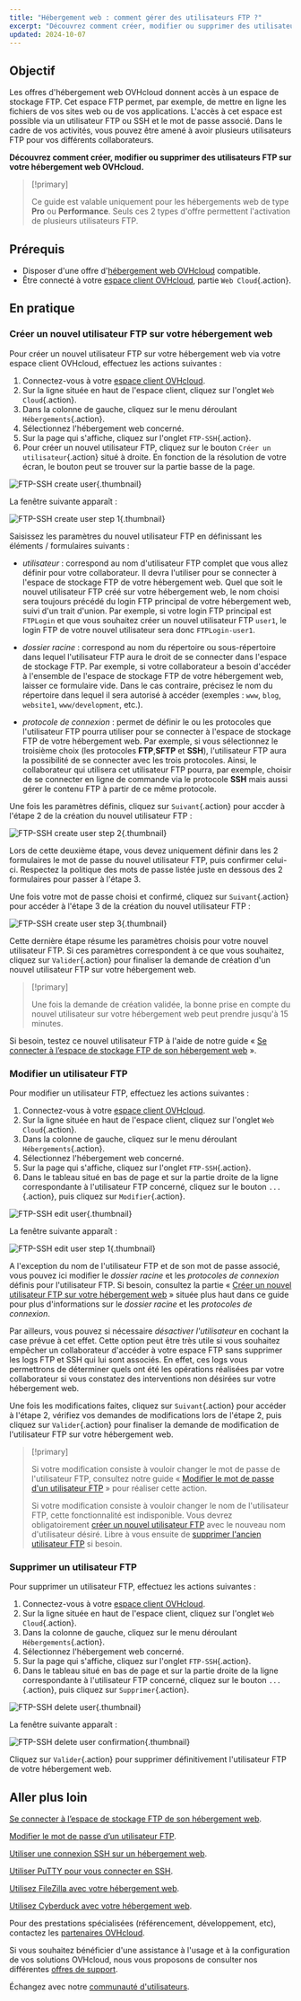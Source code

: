 ```yaml
---
title: "Hébergement web : comment gérer des utilisateurs FTP ?"
excerpt: "Découvrez comment créer, modifier ou supprimer des utilisateurs FTP sur votre hébergement web OVHcloud"
updated: 2024-10-07
---
```


## Objectif

Les offres d'hébergement web OVHcloud donnent accès à un espace de stockage FTP. Cet espace FTP permet, par exemple, de mettre en ligne les fichiers de vos sites web ou de vos applications. L'accès à cet espace est possible via un utilisateur FTP ou SSH et le mot de passe associé. Dans le cadre de vos activités, vous pouvez être amené à avoir plusieurs utilisateurs FTP pour vos différents collaborateurs.

**Découvrez comment créer, modifier ou supprimer des utilisateurs FTP sur votre hébergement web OVHcloud.**

> [!primary]
>
> Ce guide est valable uniquement pour les hébergements web de type **Pro** ou **Performance**. Seuls ces 2 types d'offre permettent l'activation de plusieurs utilisateurs FTP.

## Prérequis

- Disposer d'une offre d'[hébergement web OVHcloud](/links/web/hosting) compatible.
- Être connecté à votre [espace client OVHcloud](/links/manager), partie `Web Cloud`{.action}.

## En pratique

### Créer un nouvel utilisateur FTP sur votre hébergement web <a name="create-ftp-user"></a>

Pour créer un nouvel utilisateur FTP sur votre hébergement web via votre espace client OVHcloud, effectuez les actions suivantes : 

1. Connectez-vous à votre [espace client OVHcloud](/links/manager).
2. Sur la ligne située en haut de l'espace client, cliquez sur l'onglet `Web Cloud`{.action}.
3. Dans la colonne de gauche, cliquez sur le menu déroulant `Hébergements`{.action}.
4. Sélectionnez l'hébergement web concerné.
5. Sur la page qui s'affiche, cliquez sur l'onglet `FTP-SSH`{.action}.
6. Pour créer un nouvel utilisateur FTP, cliquez sur le bouton `Créer un utilisateur`{.action} situé à droite. En fonction de la résolution de votre écran, le bouton peut se trouver sur la partie basse de la page.

![FTP-SSH create user](/pages/assets/screens/control_panel/product-selection/web-cloud/web-hosting/ftp-ssh/create-user.png){.thumbnail}

La fenêtre suivante apparaît :

![FTP-SSH create user step 1](/pages/assets/screens/control_panel/product-selection/web-cloud/web-hosting/ftp-ssh/create-user-step-1.png){.thumbnail}

Saisissez les paramètres du nouvel utilisateur FTP en définissant les éléments / formulaires suivants :

- *utilisateur* : correspond au nom d'utilisateur FTP complet que vous allez définir pour votre collaborateur. Il devra l'utiliser pour se connecter à l'espace de stockage FTP de votre hébergement web. Quel que soit le nouvel utilisateur FTP créé sur votre hébergement web, le nom choisi sera toujours précédé du login FTP principal de votre hébergement web, suivi d'un trait d'union. 
Par exemple, si votre login FTP principal est `FTPLogin` et que vous souhaitez créer un nouvel utilisateur FTP `user1`, le login FTP de votre nouvel utilisateur sera donc `FTPLogin-user1`.

- *dossier racine* : correspond au nom du répertoire ou sous-répertoire dans lequel l'utilisateur FTP aura le droit de se connecter dans l'espace de stockage FTP. 
Par exemple, si votre collaborateur a besoin d'accéder à l'ensemble de l'espace de stockage FTP de votre hébergement web, laisser ce formulaire vide. Dans le cas contraire, précisez le nom du répertoire dans lequel il sera autorisé à accéder (exemples : `www`, `blog`, `website1`, `www/development`, etc.).

- *protocole de connexion* : permet de définir le ou les protocoles que l'utilisateur FTP pourra utiliser pour se connecter à l'espace de stockage FTP de votre hébergement web.
Par exemple, si vous sélectionnez le troisième choix (les protocoles **FTP**,**SFTP** et **SSH**), l'utilisateur FTP aura la possibilité de se connecter avec les trois protocoles. Ainsi, le collaborateur qui utilisera cet utilisateur FTP pourra, par exemple, choisir de se connecter en ligne de commande via le protocole **SSH** mais aussi gérer le contenu FTP à partir de ce même protocole.

Une fois les paramètres définis, cliquez sur `Suivant`{.action} pour accder à l'étape 2 de la création du nouvel utilisateur FTP :

![FTP-SSH create user step 2](/pages/assets/screens/control_panel/product-selection/web-cloud/web-hosting/ftp-ssh/create-user-step-2.png){.thumbnail}

Lors de cette deuxième étape, vous devez uniquement définir dans les 2 formulaires le mot de passe du nouvel utilisateur FTP, puis confirmer celui-ci. Respectez la politique des mots de passe listée juste en dessous des 2 formulaires pour passer à l'étape 3.

Une fois votre mot de passe choisi et confirmé, cliquez sur `Suivant`{.action} pour accéder à l'étape 3 de la création du nouvel utilisateur FTP :

![FTP-SSH create user step 3](/pages/assets/screens/control_panel/product-selection/web-cloud/web-hosting/ftp-ssh/create-user-step-3.png){.thumbnail}

Cette dernière étape résume les paramètres choisis pour votre nouvel utilisateur FTP. Si ces paramètres correspondent à ce que vous souhaitez, cliquez sur `Valider`{.action} pour finaliser la demande de création d'un nouvel utilisateur FTP sur votre hébergement web.

> [!primary]
>
> Une fois la demande de création validée, la bonne prise en compte du nouvel utilisateur sur votre hébergement web peut prendre jusqu'à 15 minutes.

Si besoin, testez ce nouvel utilisateur FTP à l'aide de notre guide « [Se connecter à l’espace de stockage FTP de son hébergement web](/pages/web_cloud/web_hosting/ftp_connection) ».

### Modifier un utilisateur FTP

Pour modifier un utilisateur FTP, effectuez les actions suivantes :

1. Connectez-vous à votre [espace client OVHcloud](/links/manager).
2. Sur la ligne située en haut de l'espace client, cliquez sur l'onglet `Web Cloud`{.action}.
3. Dans la colonne de gauche, cliquez sur le menu déroulant `Hébergements`{.action}.
4. Sélectionnez l'hébergement web concerné.
5. Sur la page qui s'affiche, cliquez sur l'onglet `FTP-SSH`{.action}.
6. Dans le tableau situé en bas de page et sur la partie droite de la ligne correspondante à l'utilisateur FTP concerné, cliquez sur le bouton `...`{.action}, puis cliquez sur `Modifier`{.action}.

![FTP-SSH edit user](/pages/assets/screens/control_panel/product-selection/web-cloud/web-hosting/ftp-ssh/edit-user1.png){.thumbnail}

La fenêtre suivante apparaît :

![FTP-SSH edit user step 1](/pages/assets/screens/control_panel/product-selection/web-cloud/web-hosting/ftp-ssh/modify-a-user-step1.png){.thumbnail}

A l'exception du nom de l'utilisateur FTP et de son mot de passe associé, vous pouvez ici modifier le *dossier racine* et les *protocoles de connexion* définis pour l'utilisateur FTP. Si besoin, consultez la partie « [Créer un nouvel utilisateur FTP sur votre hébergement web](#create-ftp-user) » située plus haut dans ce guide pour plus d'informations sur le *dossier racine* et les *protocoles de connexion*.

Par ailleurs, vous pouvez si nécessaire *désactiver l'utilisateur* en cochant la case prévue à cet effet. Cette option peut être très utile si vous souhaitez empêcher un collaborateur d'accéder à votre espace FTP sans supprimer les logs FTP et SSH qui lui sont associés. En effet, ces logs vous permettrons de déterminer quels ont été les opérations réalisées par votre collaborateur si vous constatez des interventions non désirées sur votre hébergement web.

Une fois les modifications faites, cliquez sur `Suivant`{.action} pour accéder à l'étape 2, vérifiez vos demandes de modifications lors de l'étape 2, puis cliquez sur `Valider`{.action} pour finaliser la demande de modification de l'utilisateur FTP sur votre hébergement web.

> [!primary]
>
> Si votre modification consiste à vouloir changer le mot de passe de l'utilisateur FTP, consultez notre guide « [Modifier le mot de passe d'un utilisateur FTP](/pages/web_cloud/web_hosting/ftp_change_password) » pour réaliser cette action.
>
> Si votre modification consiste à vouloir changer le nom de l'utilisateur FTP, cette fonctionnalité est indisponible. Vous devrez obligatoirement [créer un nouvel utilisateur FTP](#create-ftp-user) avec le nouveau nom d'utilisateur désiré. Libre à vous ensuite de [supprimer l'ancien utilisateur FTP](#delete-ftp-user) si besoin.

### Supprimer un utilisateur FTP <a name="delete-ftp-user"></a>

Pour supprimer un utilisateur FTP, effectuez les actions suivantes :

1. Connectez-vous à votre [espace client OVHcloud](/links/manager).
2. Sur la ligne située en haut de l'espace client, cliquez sur l'onglet `Web Cloud`{.action}.
3. Dans la colonne de gauche, cliquez sur le menu déroulant `Hébergements`{.action}.
4. Sélectionnez l'hébergement web concerné.
5. Sur la page qui s'affiche, cliquez sur l'onglet `FTP-SSH`{.action}.
6. Dans le tableau situé en bas de page et sur la partie droite de la ligne correspondante à l'utilisateur FTP concerné, cliquez sur le bouton `...`{.action}, puis cliquez sur `Supprimer`{.action}.

![FTP-SSH delete user](/pages/assets/screens/control_panel/product-selection/web-cloud/web-hosting/ftp-ssh/delete-user1.png){.thumbnail}

La fenêtre suivante apparaît :

![FTP-SSH delete user confirmation](/pages/assets/screens/control_panel/product-selection/web-cloud/web-hosting/ftp-ssh/delete-user1-confirmation.png){.thumbnail}

Cliquez sur `Valider`{.action} pour supprimer définitivement l'utilisateur FTP de votre hébergement web.

## Aller plus loin

[Se connecter à l’espace de stockage FTP de son hébergement web](/pages/web_cloud/web_hosting/ftp_connection).

[Modifier le mot de passe d’un utilisateur FTP](/pages/web_cloud/web_hosting/ftp_change_password).

[Utiliser une connexion SSH sur un hébergement web](/pages/web_cloud/web_hosting/ssh_on_webhosting).

[Utiliser PuTTY pour vous connecter en SSH](/pages/web_cloud/web_hosting/ssh_using_putty_on_windows).

[Utilisez FileZilla avec votre hébergement web](/pages/web_cloud/web_hosting/ftp_filezilla_user_guide).

[Utilisez Cyberduck avec votre hébergement web](/pages/web_cloud/web_hosting/ftp_cyberduck_user_guide_on_mac).

Pour des prestations spécialisées (référencement, développement, etc), contactez les [partenaires OVHcloud](/links/partner).

Si vous souhaitez bénéficier d'une assistance à l'usage et à la configuration de vos solutions OVHcloud, nous vous proposons de consulter nos différentes [offres de support](/links/support).

Échangez avec notre [communauté d'utilisateurs](/links/community).
